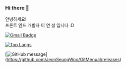 ### Hi there 👋
 안녕하세요! <br/>
 프론트 엔드 개발자 이 연 성 입니다 :D


[![Gmail Badge](https://img.shields.io/badge/Gmail-d14836?style=flat-square&logo=Gmail&logoColor=white&link=mailto:snugyun01@gmail.com)](mailto:dustjd1535@gmail.com)

[![Top Langs](https://github-readme-stats.vercel.app/api/top-langs/?username=LEEYEONSEONG)](https://github.com/anuraghazra/github-readme-stats)

[![GitHub message](https://img.shields.io/badge/label-message--v0.1-blue?style=flat&logo=facebook)]
(https://github.com/JeonSeungWoo/GitMenual/releases)

<!--
**LEEYEONSEONG/Leeyeonseong** is a ✨ _special_ ✨ repository because its `README.md` (this file) appears on your GitHub profile.

Here are some ideas to get you started:

- 🔭 I’m currently working on ...
- 🌱 I’m currently learning ...
- 👯 I’m looking to collaborate on ...
- 🤔 I’m looking for help with ...
- 💬 Ask me about ...
- 📫 How to reach me: ...
- 😄 Pronouns: ...
- ⚡ Fun fact: ...
-->
